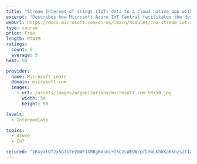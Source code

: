 ```yaml
---
title: "Stream Internet-of-things (IoT) data to a cloud native app with IoT Central"
excerpt: "Describes how Microsoft Azure IoT Central facilitates the design, testing, and implementation of distributed applications that process IoT telemetry data generated by smart devices. When designing cloud-native applications, you can leverage Azure IoT Central to deliver a comprehensive set of features that help with design, testing, and implementation of distributed applications that rely on IoT telemetry."
webUrl: https://docs.microsoft.com/en-us/learn/modules/cna-stream-iot-data/
type: course
price: Free
length: PT47M
ratings:
  count: 5
  average: 5
heat: 50

provider:
  name: Microsoft Learn
  domain: microsoft.com
  images:
    - url: /assets/images/organizations/microsoft.com-50x50.jpg
      width: 50
      height: 50

levels:
  - Intermediate

topics:
  - Azure
  - IoT

secured: "VKxyatQf2x5G7s7eVmWF1XMBgKmsmi+I5CzLWEQW/pfLYwLKhkKaKknzs2tIarT6hz72Tv/JzNFn17uLvpqXWxG16B/ltOXumJhKsKeMz1GobKXOWQ8jpXZN3iLxWa3kZZ30aZLawio10u5LdoTL/4ww090q0hej73GTu1jEtBJPfZGygYnPpKowSa1trLamwJQOhP/AkrB8X+E83sbdxfy+q+xVG8n/kTnGz5OdjuPLCa5aAb3iNXLjz2wcjqzE8aw0KeRQnSUHe0cmn6cKT6QsXxdKhK0VjfpHuHUTY6CVKEPk1DUt9lvVQBLurPX+K6Vyc8yraxJR6WtxjF//jg/A3yKoPy2l+HaoBi4nCIcepugrmgmT+Kkw7RBfrTbsa9zp25AwMZkopDyF/N3b4vtZ4zzLMYIEkioe21OQ3b0=;ObNW3HkLE8cdz/jAACtTtw=="
---
```


